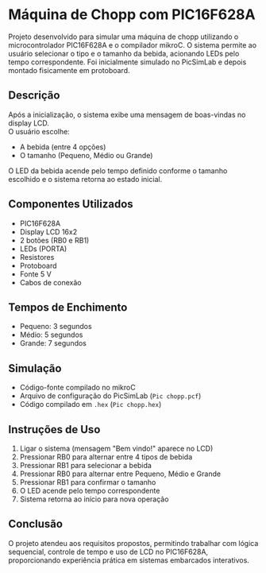 # Máquina de Chopp com PIC16F628A

Projeto desenvolvido para simular uma máquina de chopp utilizando o microcontrolador PIC16F628A e o compilador mikroC. O sistema permite ao usuário selecionar o tipo e o tamanho da bebida, acionando LEDs pelo tempo correspondente. Foi inicialmente simulado no PicSimLab e depois montado fisicamente em protoboard.

## Descrição
Após a inicialização, o sistema exibe uma mensagem de boas-vindas no display LCD.  
O usuário escolhe:
- A bebida (entre 4 opções)
- O tamanho (Pequeno, Médio ou Grande)

O LED da bebida acende pelo tempo definido conforme o tamanho escolhido e o sistema retorna ao estado inicial.

## Componentes Utilizados
- PIC16F628A  
- Display LCD 16x2  
- 2 botões (RB0 e RB1)  
- LEDs (PORTA)  
- Resistores  
- Protoboard  
- Fonte 5 V  
- Cabos de conexão

## Tempos de Enchimento
- Pequeno: 3 segundos  
- Médio: 5 segundos  
- Grande: 7 segundos

## Simulação
- Código-fonte compilado no mikroC  
- Arquivo de configuração do PicSimLab (`Pic chopp.pcf`)  
- Código compilado em `.hex` (`Pic chopp.hex`)

## Instruções de Uso
1. Ligar o sistema (mensagem "Bem vindo!" aparece no LCD)  
2. Pressionar RB0 para alternar entre 4 tipos de bebida  
3. Pressionar RB1 para selecionar a bebida  
4. Pressionar RB0 para alternar entre Pequeno, Médio e Grande  
5. Pressionar RB1 para confirmar o tamanho  
6. O LED acende pelo tempo correspondente  
7. Sistema retorna ao início para nova operação

## Conclusão
O projeto atendeu aos requisitos propostos, permitindo trabalhar com lógica sequencial, controle de tempo e uso de LCD no PIC16F628A, proporcionando experiência prática em sistemas embarcados interativos.
